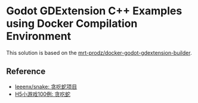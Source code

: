 # Godot GDExtension C++ Examples using Docker Compilation Environment

This solution is based on the [mrt-prodz/docker-godot-gdextension-builder](https://github.com/mrt-prodz/docker-godot-gdextension-builder).

## Reference

- [leeenx/snake: 贪吃蛇项目](https://github.com/leeenx/snake)
- [H5小游戏100例: 贪吃蛇](https://leeenx.github.io/snake/src/snake.html)
